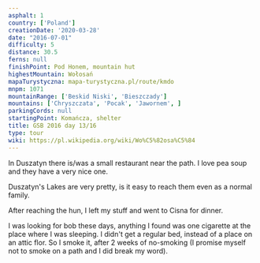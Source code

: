 ```yaml
---
asphalt: 1
country: ['Poland']
creationDate: '2020-03-28'
date: "2016-07-01"
difficulty: 5
distance: 30.5
ferns: null
finishPoint: Pod Honem, mountain hut
highestMountain: Wołosań
mapaTurystyczna: mapa-turystyczna.pl/route/kmdo
mnpm: 1071
mountainRange: ['Beskid Niski', 'Bieszczady']
mountains: ['Chryszczata', 'Pocak', 'Jawornem', ]
parkingCords: null
startingPoint: Komańcza, shelter
title: GSB 2016 day 13/16
type: tour
wiki: https://pl.wikipedia.org/wiki/Wo%C5%82osa%C5%84
---
```


In Duszatyn there is/was a small restaurant near the path. I love pea soup and they have a very nice one.

Duszatyn's Lakes are very pretty, is it easy to reach them even as a normal family.

After reaching the hun, I left my stuff and went to Cisna for dinner.

I was looking for bob these days, anything I found was one cigarette at the place where I was sleeping. I didn't get a regular bed, instead of a place on an attic flor. So I smoke it, after 2 weeks of no-smoking (I promise myself not to smoke on a path and I did break my word).
